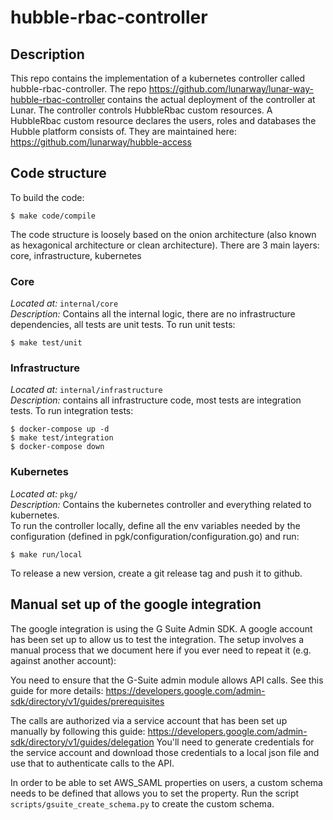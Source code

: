 # hubble-rbac-controller

## Description
This repo contains the implementation of a kubernetes controller called hubble-rbac-controller.
The repo https://github.com/lunarway/lunar-way-hubble-rbac-controller contains the actual deployment of the controller at Lunar.
The controller controls HubbleRbac custom resources. A HubbleRbac custom resource declares the users, roles and databases the Hubble platform consists of. They are maintained here: https://github.com/lunarway/hubble-access

## Code structure

To build the code:
```
$ make code/compile 
```


The code structure is loosely based on the onion architecture (also known as hexagonical architecture or clean architecture).
There are 3 main layers: core, infrastructure, kubernetes

### Core
*Located at:* `internal/core` \
*Description:* Contains all the internal logic, there are no infrastructure dependencies, all tests are unit tests.
To run unit tests:
```
$ make test/unit 
```

### Infrastructure
*Located at:* `internal/infrastructure` \
*Description:* contains all infrastructure code, most tests are integration tests.
To run integration tests:
```
$ docker-compose up -d
$ make test/integration
$ docker-compose down 
```

### Kubernetes
*Located at:* `pkg/` \
*Description:* Contains the kubernetes controller and everything related to kubernetes.      
To run the controller locally, define all the env variables needed by the configuration (defined in pgk/configuration/configuration.go) and run:
```
$ make run/local
```


To release a new version, create a git release tag and push it to github.

## Manual set up of the google integration

The google integration is using the G Suite Admin SDK. A google account has been set up to allow us to test the integration. The setup involves a manual process that we document here if you ever need to repeat it (e.g. against another account):

You need to ensure that the G-Suite admin module allows API calls.
See this guide for more details: https://developers.google.com/admin-sdk/directory/v1/guides/prerequisites  

The calls are authorized via a service account that has been set up manually by following this guide:
https://developers.google.com/admin-sdk/directory/v1/guides/delegation
You'll need to generate credentials for the service account and download those credentials to a local json file and use that to authenticate calls to the API.

In order to be able to set AWS_SAML properties on users, a custom schema needs to be defined that allows you to set the property.
Run the script `scripts/gsuite_create_schema.py` to create the custom schema.

